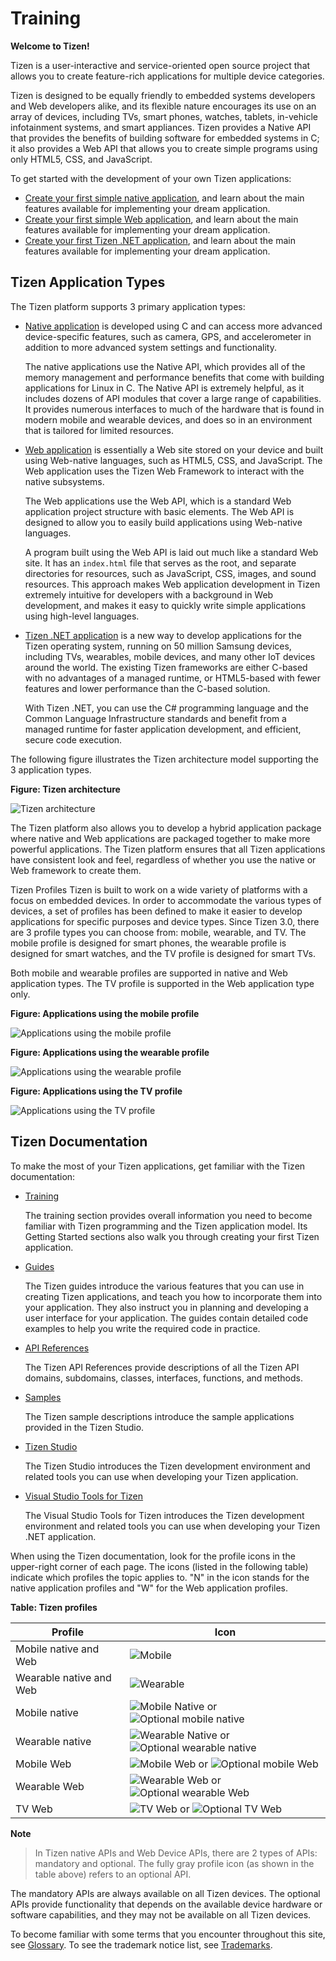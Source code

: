 <a id="tizen-training"></a>
# Training 

**Welcome to Tizen!**

Tizen is a user-interactive and service-oriented open source project
that allows you to create feature-rich applications for multiple device
categories.

Tizen is designed to be equally friendly to embedded systems developers
and Web developers alike, and its flexible nature encourages its use on
an array of devices, including TVs, smart phones, watches, tablets,
in-vehicle infotainment systems, and smart appliances. Tizen provides a
Native API that provides the benefits of building software for embedded
systems in C; it also provides a Web API that allows you to create
simple programs using only HTML5, CSS, and JavaScript.

To get started with the development of your own Tizen applications:

-   [Create your first simple native
    application](native/getting-started-n.md), and learn about the main
    features available for implementing your dream application.
-   [Create your first simple Web
    application](web/getting-started-w.md), and learn about the main
    features available for implementing your dream application.
-   [Create your first Tizen .NET application](dotnet/first-app.md),
    and learn about the main features available for implementing your
    dream application.


<a id="type"></a>
## Tizen Application Types

The Tizen platform supports 3 primary application types:

-   [Native application](native/cover-page-n.md) is developed using C
    and can access more advanced device-specific features, such as
    camera, GPS, and accelerometer in addition to more advanced system
    settings and functionality.

    The native applications use the Native API, which provides all of
    the memory management and performance benefits that come with
    building applications for Linux in C. The Native API is extremely
    helpful, as it includes dozens of API modules that cover a large
    range of capabilities. It provides numerous interfaces to much of
    the hardware that is found in modern mobile and wearable devices,
    and does so in an environment that is tailored for
    limited resources.

-   [Web application](web/cover-page-w.md) is essentially a Web site
    stored on your device and built using Web-native languages, such as
    HTML5, CSS, and JavaScript. The Web application uses the Tizen Web
    Framework to interact with the native subsystems.

    The Web applications use the Web API, which is a standard Web
    application project structure with basic elements. The Web API is
    designed to allow you to easily build applications using
    Web-native languages.

    A program built using the Web API is laid out much like a standard
    Web site. It has an `index.html` file that serves as the root, and
    separate directories for resources, such as JavaScript, CSS, images,
    and sound resources. This approach makes Web application development
    in Tizen extremely intuitive for developers with a background in Web
    development, and makes it easy to quickly write simple applications
    using high-level languages.

-   [Tizen .NET application](dotnet/overview.md) is a new way to
    develop applications for the Tizen operating system, running on 50
    million Samsung devices, including TVs, wearables, mobile devices,
    and many other IoT devices around the world. The existing Tizen
    frameworks are either C-based with no advantages of a managed
    runtime, or HTML5-based with fewer features and lower performance
    than the C-based solution.

    With Tizen .NET, you can use the C\# programming language and the
    Common Language Infrastructure standards and benefit from a managed
    runtime for faster application development, and efficient, secure
    code execution.

The following figure illustrates the Tizen architecture model supporting
the 3 application types.

**Figure: Tizen architecture**

![Tizen architecture](media/what_is_tizen_architecture.png)

The Tizen platform also allows you to develop a hybrid application
package where native and Web applications are packaged together to make
more powerful applications. The Tizen platform ensures that all Tizen
applications have consistent look and feel, regardless of whether you
use the native or Web framework to create them.

Tizen Profiles <a id="profiles"></a>
Tizen is built to work on a wide variety of platforms with a focus on
embedded devices. In order to accommodate the various types of devices,
a set of profiles has been defined to make it easier to develop
applications for specific purposes and device types. Since Tizen 3.0,
there are 3 profile types you can choose from: mobile, wearable, and TV.
The mobile profile is designed for smart phones, the wearable profile is
designed for smart watches, and the TV profile is designed for smart
TVs.

Both mobile and wearable profiles are supported in native and Web
application types. The TV profile is supported in the Web application
type only.

**Figure: Applications using the mobile profile**

![Applications using the mobile profile](media/profile_mobile.png)

**Figure: Applications using the wearable profile**

![Applications using the wearable profile](media/profile_wearable.png)

**Figure: Applications using the TV profile**

![Applications using the TV profile](media/profile_tv.png)


## Tizen Documentation <a id="doc"></a>

To make the most of your Tizen applications, get familiar with the Tizen
documentation:

-   [Training](./cover-page.md)


    The training section provides overall information you need to become
    familiar with Tizen programming and the Tizen application model. Its
    Getting Started sections also walk you through creating your first
    Tizen application.

-   [Guides](../guides/cover-page.md)

    The Tizen guides introduce the various features that you can use in
    creating Tizen applications, and teach you how to incorporate them
    into your application. They also instruct you in planning and
    developing a user interface for your application. The guides contain
    detailed code examples to help you write the required code
    in practice.

-   [API References](../../org.tizen.web.apireference/html/cover_page.htm)

    The Tizen API References provide descriptions of all the Tizen API
    domains, subdomains, classes, interfaces, functions, and methods.

-   [Samples](https://developer.tizen.org/development/sample)

    The Tizen sample descriptions introduce the sample applications
    provided in the Tizen Studio.

-   [Tizen Studio](../tizen-studio/cover-page.md)

    The Tizen Studio introduces the Tizen development environment and
    related tools you can use when developing your Tizen application.

-   [Visual Studio Tools for Tizen](../vstools/download.md)

    The Visual Studio Tools for Tizen introduces the Tizen development
    environment and related tools you can use when developing your Tizen
    .NET application.

When using the Tizen documentation, look for the profile icons in the
upper-right corner of each page. The icons (listed in the following
table) indicate which profiles the topic applies to. "N" in the icon
stands for the native application profiles and "W" for the Web
application profiles.

**Table: Tizen profiles**

| Profile                 | Icon                                     |
| ----------------------- | ---------------------------------------- |
| Mobile native and Web   | ![Mobile](media/mobile_s_wn.png)        |
| Wearable native and Web | ![Wearable](media/wearable_s_wn.png)    |
| Mobile native           | ![Mobile Native](media/mobile_s_n.png) or ![Optional mobile native](media/mobile_s_n_optional.png) |
| Wearable native         | ![Wearable Native](media/wearable_s_n.png) or ![Optional wearable native](media/wearable_s_n_optional.png) |
| Mobile Web              | ![Mobile Web](media/mobile_s_w.png) or ![Optional mobile Web](media/mobile_s_w_optional.png) |
| Wearable Web            | ![Wearable Web](media/wearable_s_w.png) or ![Optional wearable Web](media/wearable_s_w_optional.png) |
| TV Web                  | ![TV Web](media/tv_s_w.png) or ![Optional TV Web](media/tv_s_w_optional.png) |

**Note**  
> In Tizen native APIs and Web Device APIs, there are 2 types of APIs: mandatory and optional. The fully gray profile icon (as shown in the table above) refers to an optional API.

The mandatory APIs are always available on all Tizen devices. The optional APIs provide functionality that depends on the available device
hardware or software capabilities, and they may not be available on all Tizen devices.

To become familiar with some terms that you encounter throughout this site, see [Glossary](https://developer.tizen.org/development/getting-started/glossary).
To see the trademark notice list, see [Trademarks](https://developer.tizen.org/development/training/trademarks).
